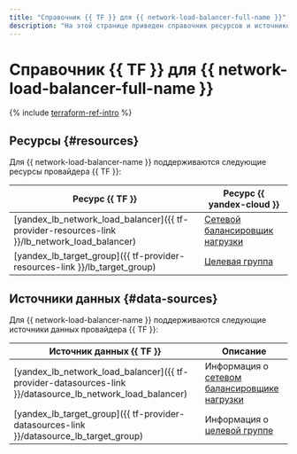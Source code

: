 ```yaml
---
title: "Справочник {{ TF }} для {{ network-load-balancer-full-name }}"
description: "На этой странице приведен справочник ресурсов и источников данных провайдера {{ TF }}, которые поддерживаются для сервиса {{ network-load-balancer-name }}."
---
```


# Справочник {{ TF }} для {{ network-load-balancer-full-name }}

{% include [terraform-ref-intro](../_includes/terraform-ref-intro.md) %}

## Ресурсы {#resources}

Для {{ network-load-balancer-name }} поддерживаются следующие ресурсы провайдера {{ TF }}:

| **Ресурс {{ TF }}** | **Ресурс {{ yandex-cloud }}** |
| --- | --- |
| [yandex_lb_network_load_balancer]({{ tf-provider-resources-link }}/lb_network_load_balancer) | [Сетевой балансировщик нагрузки](./concepts/index.md) |
| [yandex_lb_target_group]({{ tf-provider-resources-link }}/lb_target_group) | [Целевая группа](./concepts/target-resources.md) |

## Источники данных {#data-sources}

Для {{ network-load-balancer-name }} поддерживаются следующие источники данных провайдера {{ TF }}:

| **Источник данных {{ TF }}** | **Описание** |
| --- | --- |
| [yandex_lb_network_load_balancer]({{ tf-provider-datasources-link }}/datasource_lb_network_load_balancer) | Информация о [сетевом балансировщике нагрузки](./concepts/index.md) |
| [yandex_lb_target_group]({{ tf-provider-datasources-link }}/datasource_lb_target_group) | Информация о [целевой группе](./concepts/target-resources.md) |